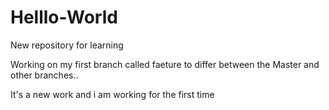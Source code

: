 # Helllo-World
New repository for learning


Working on my first branch called faeture to differ between the Master and other branches..

It's a new work and i am working for the first time
